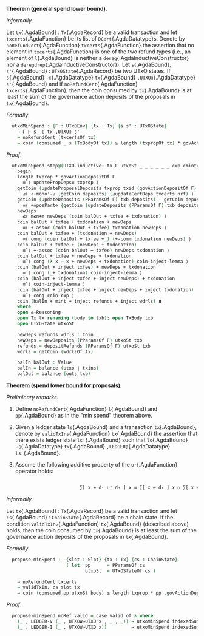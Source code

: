 <!--
```agda

{-# OPTIONS --safe #-}

open import Ledger.Conway.Specification.Abstract
open import Ledger.Conway.Specification.Transaction

module Ledger.Conway.Specification.Utxo.Properties.MinSpend
  (txs : _) (open TransactionStructure txs)
  (abs : AbstractFunctions txs) (open AbstractFunctions abs)
  where

open import Ledger.Conway.Specification.Certs govStructure
open import Ledger.Conway.Specification.Chain txs abs
open import Ledger.Conway.Specification.Enact govStructure
open import Ledger.Conway.Specification.Epoch txs abs
open import Ledger.Conway.Specification.Ledger txs abs
open import Ledger.Prelude hiding (≤-trans; ≤-antisym; All)
open import Ledger.Conway.Specification.Properties txs abs using (validTxIn₂)
open import Ledger.Conway.Specification.Utxo txs abs

open import Data.List.Relation.Unary.All  using (All)
open import Data.Nat.Properties           hiding (_≟_)

isRefundCert : DCert → Bool
isRefundCert (dereg c _) = true
isRefundCert (deregdrep c _) = true
isRefundCert _ = false

noRefundCert : List DCert → Type _
noRefundCert l = All (λ cert → isRefundCert cert ≡ false) l

opaque
  unfolding List-Model
  unfolding finiteness
  fin∘list[] : {A : Type} → proj₁ (finiteness{A = A} ∅) ≡ []
  fin∘list[] = refl
  fin∘list∷[] : {A : Type} {a : A} → proj₁ (finiteness ❴ a ❵) ≡ [ a ]
  fin∘list∷[] = refl

coin∅ : getCoin{A = DepositPurpose ⇀ Coin} ∅ ≡ 0
coin∅ = begin
  foldr (λ x → (proj₂ x) +_) 0 (deduplicate _≟_ (proj₁ (finiteness ∅)))
    ≡⟨ cong (λ u → (foldr (λ x → (proj₂ x) +_) 0 (deduplicate _≟_ u))) fin∘list[] ⟩
  foldr (λ (x : DepositPurpose × Coin) → (proj₂ x) +_) 0 (deduplicate _≟_ [])
    ≡⟨ cong (λ u → (foldr (λ (x : DepositPurpose × Coin) → (proj₂ x) +_) 0  u))
            {x = deduplicate _≟_ []} {y = []} refl ⟩
  foldr (λ (x : DepositPurpose × Coin) → (proj₂ x) +_) 0 []
    ≡⟨ refl ⟩
  0 ∎
  where open ≡-Reasoning

getCoin-singleton : ((dp , c) : DepositPurpose × Coin) → indexedSumᵛ' id ❴ (dp , c) ❵ ≡ c
getCoin-singleton _ = indexedSum-singleton' {A = DepositPurpose × Coin} {f = proj₂} (finiteness _)

module _ -- ASSUMPTION --
         (gc-hom : (d₁ d₂ : DepositPurpose ⇀ Coin) → getCoin (d₁ ∪⁺ d₂) ≡ getCoin d₁ + getCoin d₂)
  where

  ∪⁺singleton≡ : {deps : DepositPurpose ⇀ Coin} {(dp , c) : DepositPurpose × Coin}
                 → getCoin (deps ∪⁺ ❴ (dp , c) ❵ᵐ) ≡ getCoin deps + c
  ∪⁺singleton≡ {deps} {(dp , c)} = begin
    getCoin (deps ∪⁺ ❴ (dp , c) ❵)
      ≡⟨ gc-hom deps ❴ (dp , c) ❵ ⟩
    getCoin deps + getCoin{A = DepositPurpose ⇀ Coin} ❴ (dp , c) ❵
      ≡⟨ cong (getCoin deps +_) (getCoin-singleton (dp , c)) ⟩
    getCoin deps + c
      ∎
    where open ≡-Reasoning

  module _ {deposits : DepositPurpose ⇀ Coin} {txid : TxId} {gaDep : Coin} where

    ≤updatePropDeps : (props : List GovProposal)
      → getCoin deposits ≤ getCoin (updateProposalDeposits props txid gaDep deposits)
    ≤updatePropDeps [] = ≤-reflexive refl
    ≤updatePropDeps (x ∷ props) = ≤-trans (≤updatePropDeps props)
                                          (≤-trans (m≤m+n _ _)
                                                   (≤-reflexive $ sym $ ∪⁺singleton≡))
    updatePropDeps≡ : (ps : List GovProposal)
      → getCoin (updateProposalDeposits ps txid gaDep deposits) - getCoin deposits ≡ (length ps) * gaDep
    updatePropDeps≡ [] = n∸n≡0 (getCoin deposits)
    updatePropDeps≡ (_ ∷ ps) = let
      upD = updateProposalDeposits ps txid gaDep deposits in
      begin
        getCoin (upD ∪⁺ ❴ GovActionDeposit (txid , length ps) , gaDep ❵ᵐ) ∸ getCoin deposits
          ≡⟨ cong (_∸ getCoin deposits) ∪⁺singleton≡ ⟩
        getCoin upD + gaDep ∸ getCoin deposits
          ≡⟨ +-∸-comm _ (≤updatePropDeps ps) ⟩
        (getCoin upD ∸ getCoin deposits) + gaDep
          ≡⟨ cong (_+ gaDep) (updatePropDeps≡ ps) ⟩
        (length ps) * gaDep + gaDep
          ≡⟨ +-comm ((length ps) * gaDep) gaDep ⟩
        gaDep + (length ps) * gaDep
          ∎
        where open ≡-Reasoning

  ≤certDeps  :  {d : DepositPurpose ⇀ Coin} {(dp , c) : DepositPurpose × Coin}
             →  getCoin d ≤ getCoin (d ∪⁺ ❴ (dp , c) ❵)

  ≤certDeps {d} = begin
    getCoin d                      ≤⟨ m≤m+n (getCoin d) _ ⟩
    getCoin d + _                  ≡⟨ sym ∪⁺singleton≡ ⟩
    getCoin (d ∪⁺ ❴ _ ❵)           ∎
    where open ≤-Reasoning


  ≤updateCertDeps : (cs : List DCert) {pp : PParams} {deposits :  DepositPurpose ⇀ Coin}
    → noRefundCert cs
    → getCoin deposits ≤ getCoin (updateCertDeposits pp cs deposits)
  ≤updateCertDeps [] nrf = ≤-reflexive refl
  ≤updateCertDeps (reg c v ∷ cs) {pp} {deposits} (_ All.∷ nrf) =
    ≤-trans ≤certDeps (≤updateCertDeps cs {pp} {deposits ∪⁺ ❴ CredentialDeposit c , pp .PParams.keyDeposit ❵} nrf)
  ≤updateCertDeps (delegate c _ _ v ∷ cs) {pp} {deposits} (_ All.∷ nrf) =
    ≤-trans ≤certDeps (≤updateCertDeps cs {pp} {deposits ∪⁺ ❴ CredentialDeposit c , v ❵} nrf)
  ≤updateCertDeps (regpool _ _ ∷ cs)       (_ All.∷ nrf) = ≤-trans ≤certDeps (≤updateCertDeps cs nrf)
  ≤updateCertDeps (retirepool _ _ ∷ cs)    (_ All.∷ nrf) = ≤updateCertDeps cs nrf
  ≤updateCertDeps (regdrep _ _ _ ∷ cs)     (_ All.∷ nrf) = ≤-trans ≤certDeps (≤updateCertDeps cs nrf)
  ≤updateCertDeps (ccreghot _ _ ∷ cs)      (_ All.∷ nrf) = ≤updateCertDeps cs nrf
```
-->


<a id="thm:minspend"></a>
**Theorem (general spend lower bound)**.

*Informally*.

Let `tx`{.AgdaBound} : `Tx`{.AgdaRecord} be a valid transaction and let
`txcerts`{.AgdaFunction} be its list of `DCert`{.AgdaDatatype}s.  Denote
by `noRefundCert`{.AgdaFunction} `txcerts`{.AgdaFunction} the assertion that no
element in `txcerts`{.AgdaFunction} is one of the two refund types (i.e., an
element of `l`{.AgdaBound} is neither a `dereg`{.AgdaInductiveConstructor} nor a
`deregdrep`{.AgdaInductiveConstructor}).  Let `s`{.AgdaBound},
`s'`{.AgdaBound} : `UTxOState`{.AgdaRecord} be two UTxO states.
If `s`{.AgdaBound} `⇀⦇`{.AgdaDatatype} `tx`{.AgdaBound} `,UTXO⦈`{.AgdaDatatype} `s'`{.AgdaBound} and
if `noRefundCert`{.AgdaFunction} `txcerts`{.AgdaFunction}, then the coin consumed by
`tx`{.AgdaBound} is at least the sum of the governance action deposits of the
proposals in `tx`{.AgdaBound}.

*Formally*.

```agda
  utxoMinSpend : {Γ : UTxOEnv} {tx : Tx} {s s' : UTxOState}
    → Γ ⊢ s ⇀⦇ tx ,UTXO⦈ s'
    → noRefundCert (txcertsOf tx)
    → coin (consumed _ s (TxBodyOf tx)) ≥ length (txpropOf tx) * govActionDepositOf Γ
```

*Proof*.

```agda
  utxoMinSpend step@(UTXO-inductive⋯ tx Γ utxoSt _ _ _ _ _ _ c≡p cmint≡0 _ _ _ _ _ _ _ _ _ _) nrf =
    begin
    length txprop * govActionDepositOf Γ
      ≡˘⟨ updatePropDeps≡ txprop ⟩
    getCoin (updateProposalDeposits txprop txid (govActionDepositOf Γ) deposits) ∸ getCoin deposits
      ≤⟨ ∸-monoˡ-≤ (getCoin deposits) (≤updateCertDeps txcerts nrf) ⟩
    getCoin (updateDeposits (PParamsOf Γ) txb deposits) - getCoin deposits
      ≡⟨ ∸≡posPart⊖ {getCoin (updateDeposits (PParamsOf Γ) txb deposits)} {getCoin deposits} ⟩
    newDeps
      ≤⟨ m≤n+m newDeps (coin balOut + txfee + txdonation) ⟩
    coin balOut + txfee + txdonation + newDeps
      ≡⟨ +-assoc (coin balOut + txfee) txdonation newDeps ⟩
    coin balOut + txfee + (txdonation + newDeps)
      ≡⟨ cong (coin balOut + txfee +_) (+-comm txdonation newDeps) ⟩
    coin balOut + txfee + (newDeps + txdonation)
      ≡˘⟨ +-assoc (coin balOut + txfee) newDeps txdonation ⟩
    coin balOut + txfee + newDeps + txdonation
      ≡˘⟨ cong (λ x → x + newDeps + txdonation) coin-inject-lemma ⟩
    coin (balOut + inject txfee) + newDeps + txdonation
      ≡˘⟨ cong (_+ txdonation) coin-inject-lemma ⟩
    coin (balOut + inject txfee + inject newDeps) + txdonation
      ≡˘⟨ coin-inject-lemma ⟩
    coin (balOut + inject txfee + inject newDeps + inject txdonation)
      ≡˘⟨ cong coin c≡p ⟩
    coin (balIn + mint + inject refunds + inject wdrls) ∎
    where
    open ≤-Reasoning
    open Tx tx renaming (body to txb); open TxBody txb
    open UTxOState utxoSt

    newDeps refunds wdrls : Coin
    newDeps = newDeposits (PParamsOf Γ) utxoSt txb
    refunds = depositRefunds (PParamsOf Γ) utxoSt txb
    wdrls = getCoin (wdrlsOf tx)

    balIn balOut : Value
    balIn = balance (utxo ∣ txins)
    balOut = balance (outs txb)
```


<a id="thm:spend-lower-bound"></a>
**Theorem (spend lower bound for proposals)**.

*Preliminary remarks*.

1.  Define `noRefundCert`{.AgdaFunction} `l`{.AgdaBound} and
    `pp`{.AgdaBound} as in the "min spend" theorem above.

2.  Given a ledger state `ls`{.AgdaBound} and a transaction
    `tx`{.AgdaBound}, denote by
    `validTxIn₂`{.AgdaFunction} `tx`{.AgdaBound} the assertion that there exists
    ledger state
    `ls'`{.AgdaBound} such that `ls`{.AgdaBound} `⇀⦇`{.AgdaDatatype} `tx`{.AgdaBound} `,LEDGER⦈`{.AgdaDatatype} `ls'`{.AgdaBound}.

3.  Assume the following additive property of the `∪⁺`{.AgdaFunction} operator holds: 

<!--
```agda

module _
    ( indexedSum-∪⁺-hom :  {A V : Type}
                           ⦃ _ : DecEq A ⦄ ⦃ _ : DecEq V ⦄
                           ⦃ _ : CommutativeMonoid 0ℓ 0ℓ V ⦄
                           (d₁ d₂ : A ⇀ V)
       →
```
-->

```agda

                           ∑[ x ← d₁ ∪⁺ d₂ ] x ≡ ∑[ x ← d₁ ] x ◇ ∑[ x ← d₂ ] x
```
<!--
```agda

    )
  where
  open import Ledger.Conway.Specification.Utxow txs abs
  open ChainState; open NewEpochState; open EpochState
  open LState; open EnactState;  open PParams
```
-->

*Informally*.

Let `tx`{.AgdaBound} : `Tx`{.AgdaRecord} be a valid transaction and let
`cs`{.AgdaBound} : `ChainState`{.AgdaRecord} be a  chain state. If the condition
`validTxIn₂`{.AgdaFunction} `tx`{.AgdaBound} (described above) holds, then the coin
consumed by `tx`{.AgdaBound} is at least the sum of the governance action deposits
of the proposals in `tx`{.AgdaBound}.

*Formally*.

```agda
  propose-minSpend :  {slot : Slot} {tx : Tx} {cs : ChainState}
                      ( let  pp      = PParamsOf cs
                             utxoSt  = UTxOStateOf cs )
```

<!--
```agda

    ( open Tx tx )
    ( open TxBody body )
```
-->

```agda
    → noRefundCert txcerts
    → validTxIn₂ cs slot tx
    → coin (consumed pp utxoSt body) ≥ length txprop * pp .govActionDeposit
```


*Proof*.

```agda
  propose-minSpend noRef valid = case valid of λ where
    (_ , LEDGER-V (_ , UTXOW⇒UTXO x , _ , _)) → utxoMinSpend indexedSum-∪⁺-hom x noRef
    (_ , LEDGER-I (_ , UTXOW⇒UTXO x))         → utxoMinSpend indexedSum-∪⁺-hom x noRef
```

